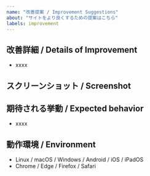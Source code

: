```yaml
---
name: "改善提案 / Improvement Suggestions"
about: "サイトをより良くするための提案はこちら"
labels: improvement
---
```


## 改善詳細 / Details of Improvement

<!-- できるだけ簡潔に -->
<!-- as concise as possible -->

- xxxx

## スクリーンショット / Screenshot

## 期待される挙動 / Expected behavior

<!-- できるだけ簡潔に -->
<!-- as concise as possible -->

- xxxx

## 動作環境 / Environment

- Linux / macOS / Windows / Android / iOS / iPadOS
- Chrome / Edge / Firefox / Safari
